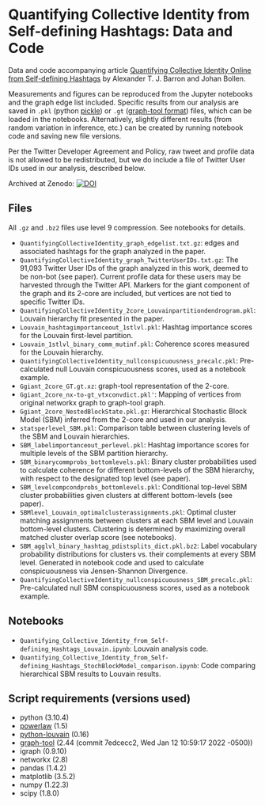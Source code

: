 # Quantifying Collective Identity from Self-defining Hashtags: Data and Code
Data and code accompanying article [Quantifying Collective Identity Online from Self-defining Hashtags](https://www.researchsquare.com/article/rs-960863/latest) by Alexander T. J. Barron and Johan Bollen.

Measurements and figures can be reproduced from the Jupyter notebooks and the graph edge list included.  Specific results from our analysis are saved in `.pkl` (python [pickle](https://docs.python.org/3/library/pickle.html)) or `.gt` ([graph-tool format](https://graph-tool.skewed.de/static/doc/gt_format.html)) files, which can be loaded in the notebooks.  Alternatively, slightly different results (from random variation in inference, etc.) can be created by running notebook code and saving new file versions.

Per the Twitter Developer Agreement and Policy, raw tweet and profile data is not allowed to be redistributed, but we do include a file of Twitter User IDs used in our analysis, described below.

Archived at Zenodo: [![DOI](https://zenodo.org/badge/519398822.svg)](https://zenodo.org/badge/latestdoi/519398822)

## Files

All `.gz` and `.bz2` files use level 9 compression.  See notebooks for details.

* `QuantifyingCollectiveIdentity_graph_edgelist.txt.gz`: edges and associated hashtags for the graph analyzed in the paper.
* `QuantifyingCollectiveIdentity_graph_TwitterUserIDs.txt.gz`: The 91,093 Twitter User IDs of the graph analyzed in this work, deemed to be non-bot (see paper).  Current profile data for these users may be harvested through the Twitter API.  Markers for the giant component of the graph and its 2-core are included, but vertices are not tied to specific Twitter IDs.
* `QuantifyingCollectiveIdentity_2core_Louvainpartitiondendrogram.pkl`: Louvain hierarchy fit presented in the paper.
* `Louvain_hashtagimportanceout_1stlvl.pkl`: Hashtag importance scores for the Louvain first-level partition.
* `Louvain_1stlvl_binary_comm_mutinf.pkl`: Coherence scores measured for the Louvain hierarchy.
* `QuantifyingCollectiveIdentity_nullconspicuousness_precalc.pkl`: Pre-calculated null Louvain conspicuousness scores, used as a notebook example.
* `Ggiant_2core_GT.gt.xz`: graph-tool representation of the 2-core.
* `Ggiant_2core_nx-to-gt_vtxconvdict.pkl'`: Mapping of vertices from original networkx graph to graph-tool graph.
* `Ggiant_2core_NestedBlockState.pkl.gz`: Hierarchical Stochastic Block Model (SBM) inferred from the 2-core and used in our analysis.
* `statsperlevel_SBM.pkl`: Comparison table between clustering levels of the SBM and Louvain hierarchies.
* `SBM_labelimportanceout_perlevel.pkl`: Hashtag importance scores for multiple levels of the SBM partition hierarchy.
* `SBM_binarycommprobs_bottomlevels.pkl`: Binary cluster probabilities used to calculate coherence for different bottom-levels of the SBM hierarchy, with respect to the designated top level (see paper).
* `SBM_levelcompcondprobs_bottomlevels.pkl`: Conditional top-level SBM cluster probabilities given clusters at different bottom-levels (see paper).
* `SBMlevel_Louvain_optimalclusterassignments.pkl`: Optimal cluster matching assignments between clusters at each SBM level and Louvain bottom-level clusters.  Clustering is determined by maximizing overall matched cluster overlap score (see notebooks).
* `SBM_agglvl_binary_hashtag_pdistsplits_dict.pkl.bz2`: Label vocabulary probability distributions for clusters vs. their complements at every SBM level.  Generated in notebook code and used to calculate conspicuousness via Jensen-Shannon Divergence.
* `QuantifyingCollectiveIdentity_nullconspicuousness_SBM_precalc.pkl`: Pre-calculated null SBM conspicuousness scores, used as a notebook example.

## Notebooks

* `Quantifying_Collective_Identity_from_Self-defining_Hashtags_Louvain.ipynb`: Louvain analysis code.
* `Quantifying_Collective_Identity_from_Self-defining_Hashtags_StochBlockModel_comparison.ipynb`: Code comparing hierarchical SBM results to Louvain results.

## Script requirements (versions used)

* python (3.10.4)
* [powerlaw](https://github.com/jeffalstott/powerlaw) (1.5)
* [python-louvain](https://github.com/taynaud/python-louvain) (0.16)
* [graph-tool](https://graph-tool.skewed.de/) (2.44 (commit 7edcecc2, Wed Jan 12 10:59:17 2022 -0500))
* igraph (0.9.10)
* networkx (2.8)
* pandas (1.4.2)
* matplotlib (3.5.2)
* numpy (1.22.3)
* scipy (1.8.0)
